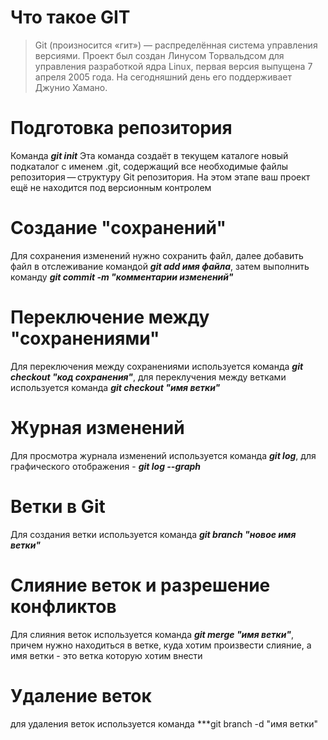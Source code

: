 # Что такое GIT
>Git (произносится «гит») — распределённая система управления версиями. Проект был создан Линусом Торвальдсом для управления разработкой ядра Linux, первая версия выпущена 7 апреля 2005 года. На сегодняшний день его поддерживает Джунио Хамано.

# Подготовка репозитория
Команда ***git init***
Эта команда создаёт в текущем каталоге новый подкаталог с именем .git, содержащий все необходимые файлы репозитория — структуру Git репозитория. На этом этапе ваш проект ещё не находится под версионным контролем

# Создание "сохранений"
Для сохранения изменений нужно сохранить файл, далее добавить файл в отслеживание командой ***git add имя файла***, затем выполнить команду ***git commit -m "комментарии изменений"***

# Переключение между "сохранениями"
Для переключения между сохранениями используется команда ***git checkout "код сохранения"***, для переклучения между ветками используется команда ***git checkout "имя ветки"***

# Журная изменений
Для просмотра журнала изменений используется команда ***git log***, для графического отображения - ***git log --graph***

# Ветки в Git
Для создания ветки используется команда ***git branch "новое имя ветки"***

# Слияние веток и разрешение конфликтов
Для слияния веток используется команда ***git merge "имя ветки"***, причем нужно находиться в ветке, куда хотим произвести слияние, а имя ветки - это ветка которую хотим внести

# Удаление веток
для удаления веток используется команда ***git branch -d "имя ветки"


